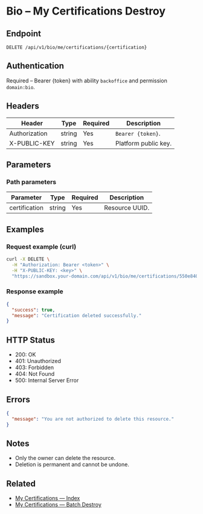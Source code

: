 # Bio – My Certifications Destroy

## Endpoint

```
DELETE /api/v1/bio/me/certifications/{certification}
```

## Authentication

Required – Bearer {token} with ability `backoffice` and permission `domain:bio`.

## Headers

| Header           | Type   | Required | Description |
| ---------------- | ------ | -------- | ----------- |
| Authorization    | string | Yes      | `Bearer {token}`. |
| X-PUBLIC-KEY     | string | Yes      | Platform public key. |

## Parameters

### Path parameters

| Parameter | Type   | Required | Description |
| --------- | ------ | -------- | ----------- |
| certification | string | Yes      | Resource UUID. |

## Examples

### Request example (curl)

```bash
curl -X DELETE \
  -H "Authorization: Bearer <token>" \
  -H "X-PUBLIC-KEY: <key>" \
  "https://sandbox.your-domain.com/api/v1/bio/me/certifications/550e8400-e29b-41d4-a716-446655440000"
```

### Response example

```json
{
  "success": true,
  "message": "Certification deleted successfully."
}
```

## HTTP Status

- 200: OK
- 401: Unauthorized
- 403: Forbidden
- 404: Not Found
- 500: Internal Server Error

## Errors

```json
{
  "message": "You are not authorized to delete this resource."
}
```

## Notes

- Only the owner can delete the resource.
- Deletion is permanent and cannot be undone.

## Related

- [My Certifications — Index](MyCertificationsIndex.md)
- [My Certifications — Batch Destroy](MyCertificationsBatchDestroy.md)

